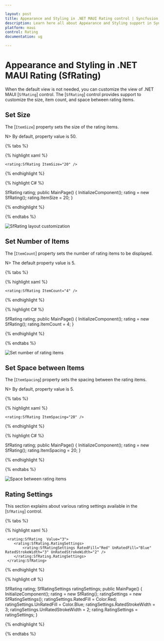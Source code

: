 ```yaml
---

layout: post
title: Appearance and Styling in .NET MAUI Rating control | Syncfusion
description: Learn here all about Appearance and Styling support in Syncfusion .NET MAUI Rating (SfRating) control and more.
platform: maui
control: Rating
documentation: ug

---
```


# Appearance and Styling in .NET MAUI Rating (SfRating)

When the default view is not needed, you can customize the view of .NET MAUI [`SfRating`] control. The [`SfRating`] control provides support to customize the size, item count, and space between rating items.

## Set Size

The [`ItemSize`] property sets the size of the rating items. 

N> By default, property value is 50.

{% tabs %}

{% highlight xaml %}

	<rating:SfRating ItemSize="20" />
	
{% endhighlight %}

{% highlight C# %}

SfRating rating;
public MainPage()
{
    InitializeComponent();
    rating = new SfRating();
    rating.ItemSize = 20;
}

{% endhighlight %}

{% endtabs %}

![SfRating layout customization](images/layoutSize.jpg)

## Set Number of Items

The [`ItemCount`] property sets the number of rating items to be displayed. 

N> The default property value is 5.

{% tabs %}

{% highlight xaml %}

	<rating:SfRating ItemCount="4" />
	
{% endhighlight %}

{% highlight C# %}

SfRating rating;
public MainPage()
{
    InitializeComponent();
    rating = new SfRating();
    rating.ItemCount = 4;
}

{% endhighlight %}

{% endtabs %}

![Set number of rating items](images/fourstar.jpg)
 
## Set Space between Items

The [`ItemSpacing`] property sets the spacing between the rating items. 

N> By default, property value is 5.

{% tabs %}

{% highlight xaml %}

	<rating:SfRating ItemSpacing="20" />
	
{% endhighlight %}

{% highlight C# %}

SfRating rating;
public MainPage()
{
    InitializeComponent();
    rating = new SfRating();
    rating.ItemSpacing = 20;
}

{% endhighlight %}

{% endtabs %}

![Space between rating items](images/layoutSpace.jpg) 

## Rating Settings

This section explains about various rating settings available in the [`SfRating`] control.

{% tabs %}

{% highlight xaml %}

     <rating:SfRating  Value="3">
        <rating:SfRating.RatingSettings>
            <rating:SfRatingSettings RatedFill="Red" UnRatedFill="Blue" RatedStrokeWidth="3" UnRatedStrokeWidth="2" />
        </rating:SfRating.RatingSettings>
     </rating:SfRating>

{% endhighlight %}

{% highlight c# %}

SfRating rating;
SfRatingSettings ratingSettings;
public MainPage()
{
    InitializeComponent();
    rating = new SfRating();
    ratingSettings = new SfRatingSettings();
    ratingSettings.RatedFill = Color.Red;
    ratingSettings.UnRatedFill = Color.Blue;
    ratingSettings.RatedStrokeWidth = 3;
    ratingSettings.UnRatedStrokeWidth = 2;
    rating.RatingSettings = ratingSettings;
}

{% endhighlight %}

{% endtabs %}
